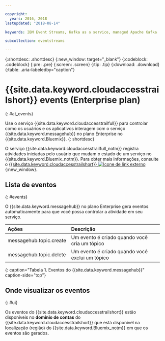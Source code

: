 ```yaml
---

copyright:
  years: 2016, 2018
lastupdated: "2018-08-14"

keywords: IBM Event Streams, Kafka as a service, managed Apache Kafka

subcollection: eventstreams

---
```


{:shortdesc: .shortdesc}
{:new_window: target="_blank"}
{:codeblock: .codeblock}
{:pre: .pre}
{:screen: .screen}
{:tip: .tip}
{:download: .download}
{:table: .aria-labeledby="caption"}

<!-- Name your file `at-events.md` and include it in the Reference nav group in your toc file. -->

# {{site.data.keyword.cloudaccesstrailshort}}  events (Enterprise plan)
{: #at_events}

Use o serviço {{site.data.keyword.cloudaccesstrailfull}} para controlar como os usuários e os aplicativos interagem com o serviço {{site.data.keyword.messagehub}} no plano Enterprise no {{site.data.keyword.Bluemix}}. 
{: shortdesc}

O serviço {{site.data.keyword.cloudaccesstrailfull_notm}} registra atividades iniciadas pelo usuário que mudam o estado de um serviço no {{site.data.keyword.Bluemix_notm}}. Para obter mais informações, consulte o [{{site.data.keyword.cloudaccesstrailshort}} ![Ícone de link externo](../../icons/launch-glyph.svg "Ícone de link externo")](/docs/services/cloud-activity-tracker?topic=cloud-activity-tracker-getting-started-with-cla#getting-started-with-cla){:new_window}.

<!-- You can create different sections to group events by area. -->

## Lista de eventos
{: #events}

<!-- Make sure you introduce the table with a detailed description that immediately precedes it. For example, see https://console.bluemix.net/docs/services/cloud-activity-tracker/services/at_events_cf.html#catalog. -->

O {{site.data.keyword.messagehub}} no plano Enterprise gera eventos automaticamente para que você possa controlar a atividade em seu serviço.

| Ações | Descrição |
|:-------|:------------|
| messagehub.topic.create | Um evento é criado quando você cria um tópico|
| messagehub.topic.delete | Um evento é criado quando você exclui um tópico|
{: caption="Tabela 1. Eventos do {{site.data.keyword.messagehub}}" caption-side="top"}

## Onde visualizar os eventos
{: #ui}

<!-- For example, choose one of the following two options. -->

<!-- Option 2: Add the following sentence if your service sends events to the account domain. -->

Os eventos do {{site.data.keyword.cloudaccesstrailshort}} estão disponíveis no **domínio de contas** do {{site.data.keyword.cloudaccesstrailshort}} que está disponível na localização (região) do {{site.data.keyword.Bluemix_notm}} em que os eventos são gerados.










